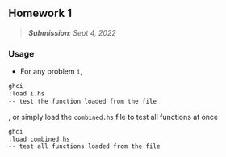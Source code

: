 ## Homework 1

> _**Submission**: Sept 4, 2022_

### Usage

- For any problem `i`,

```bash
ghci
:load i.hs
-- test the function loaded from the file
```

, or simply load the `combined.hs` file to test all functions at once


```bash
ghci
:load combined.hs
-- test all functions loaded from the file
```
